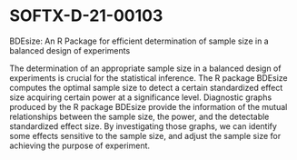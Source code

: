 # SOFTX-D-21-00103
BDEsize: An R Package for efficient determination of sample size in a balanced design of experiments

The determination of an appropriate sample size in a balanced design of experiments
is crucial for the statistical inference. The R package BDEsize  computes the optimal
sample size to detect a certain standardized effect size acquiring certain power at a
significance level. Diagnostic graphs produced by the R package BDEsize  provide
the information of the mutual relationships between the sample size, the power, and
the detectable standardized effect size. By investigating those graphs, we can identify
some effects sensitive to the sample size, and adjust the sample size for achieving the
purpose of experiment.
